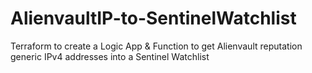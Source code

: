 # AlienvaultIP-to-SentinelWatchlist
Terraform to create a Logic App &amp; Function to get Alienvault reputation generic IPv4 addresses into a Sentinel Watchlist
